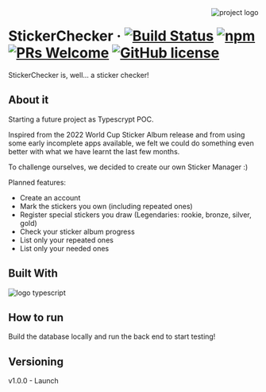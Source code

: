 <img src="" alt="project logo" align="right"/>

# StickerChecker &middot; [![Build Status](https://img.shields.io/travis/npm/npm/latest.svg?style=flat-square)](https://travis-ci.org/npm/npm) [![npm](https://img.shields.io/npm/v/npm.svg?style=flat-square)](https://www.npmjs.com/package/npm) [![PRs Welcome](https://img.shields.io/badge/PRs-welcome-brightgreen.svg?style=flat-square)](http://makeapullrequest.com) [![GitHub license](https://img.shields.io/badge/license-MIT-blue.svg?style=flat-square)](https://github.com/your/your-project/blob/master/LICENSE)

StickerChecker is, well... a sticker checker!


## About it

Starting a future project as Typescrypt POC.

Inspired from the 2022 World Cup Sticker Album release and from using some early incomplete apps available, we felt we could do something even better with what we have learnt the last few months.

To challenge ourselves, we decided to create our own Sticker Manager :)

Planned features:
  - Create an account
  - Mark the stickers you own (including repeated ones)
  - Register special stickers you draw (Legendaries: rookie, bronze, silver, gold)
  - Check your sticker album progress
  - List only your repeated ones
  - List only your needed ones


## Built With
<img src="https://img.shields.io/badge/TypeScript-007ACC?style=for-the-badge&logo=typescript&logoColor=white" alt="logo typescript"/> </br>


## How to run

Build the database locally and run the back end to start testing!


## Versioning

v1.0.0 - Launch

